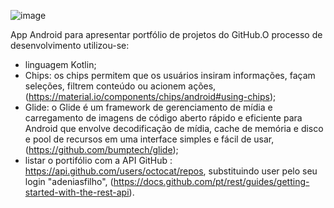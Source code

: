 ![image](https://user-images.githubusercontent.com/80496718/168937222-0f94c1c8-0eaf-4117-9bc6-645485a8c389.png)




App Android para apresentar portfólio de projetos do GitHub.O processo de desenvolvimento utilizou-se:
- linguagem Kotlin;
- Chips: os chips permitem que os usuários insiram informações, façam seleções, filtrem conteúdo ou acionem ações,
(https://material.io/components/chips/android#using-chips);
- Glide: o Glide é um framework de gerenciamento de mídia e carregamento de imagens de código aberto rápido e eficiente para Android que envolve decodificação de mídia, cache de memória e disco e pool de recursos em uma interface simples e fácil de usar,
(https://github.com/bumptech/glide);
- listar o portifólio com a API GitHub : https://api.github.com/users/octocat/repos, substituindo user pelo seu login "adeniasfilho",
(https://docs.github.com/pt/rest/guides/getting-started-with-the-rest-api).
